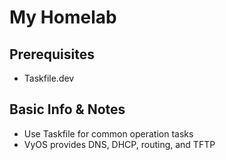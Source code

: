 # My Homelab

## Prerequisites

- Taskfile.dev

## Basic Info & Notes

- Use Taskfile for common operation tasks
- VyOS provides DNS, DHCP, routing, and TFTP
